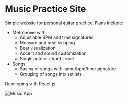 # Music Practice Site

Simple website for personal guitar practice. Plans include:
- Metronome with:
  - Adjustable BPM and time signatures
  - Measure and beat skipping
  - Beat visualization
  - Accent and sound customization
  - Single note or chord drone
- Songs
  - Saving of songs with name/bpm/time signature
  - Grouping of songs into setlists
 
Developing with React.js.

![Music App](https://github.com/user-attachments/assets/6fd6d934-2db2-4684-aa9c-2bcfca38706d)
